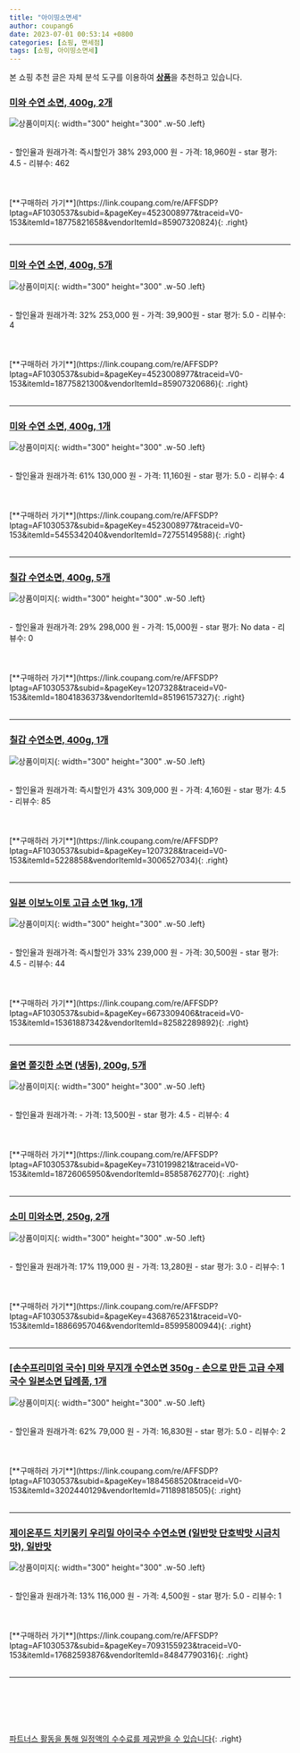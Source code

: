 ```yaml
---
title: "아이띵소면세"
author: coupang6
date: 2023-07-01 00:53:14 +0800
categories: [쇼핑, 면세점]
tags: [쇼핑, 아이띵소면세]
---
```


본 쇼핑 추천 글은 자체 분석 도구를 이용하여 [**상품**](https://link.coupang.com/a/bao1ui)을 추천하고 있습니다.

### [미와 수연 소면, 400g, 2개](https://link.coupang.com/re/AFFSDP?lptag=AF1030537&subid=&pageKey=4523008977&traceid=V0-153&itemId=18775821658&vendorItemId=85907320824)

![상품이미지](https://thumbnail6.coupangcdn.com/thumbnails/remote/230x230ex/image/retail/images/0735504b-9972-45c1-8c4d-7f5b0ec3e8d23202316530991399139.png){: width="300" height="300" .w-50 .left}


<br>
- 할인율과 원래가격: 즉시할인가 38%  293,000   원
- 가격: 18,960원
- star 평가: 4.5
- 리뷰수: 462
<br>
<br>
<br>
<br>
[**구매하러 가기**](https://link.coupang.com/re/AFFSDP?lptag=AF1030537&subid=&pageKey=4523008977&traceid=V0-153&itemId=18775821658&vendorItemId=85907320824){: .right}
<br>
<br>

---

### [미와 수연 소면, 400g, 5개](https://link.coupang.com/re/AFFSDP?lptag=AF1030537&subid=&pageKey=4523008977&traceid=V0-153&itemId=18775821300&vendorItemId=85907320686)

![상품이미지](https://thumbnail7.coupangcdn.com/thumbnails/remote/230x230ex/image/retail/images/ab274a1d-ef42-4cfb-a6cd-0524e0ffb3e41134188672081211386.png){: width="300" height="300" .w-50 .left}


<br>
- 할인율과 원래가격: 32%  253,000   원
- 가격: 39,900원
- star 평가: 5.0
- 리뷰수: 4
<br>
<br>
<br>
<br>
[**구매하러 가기**](https://link.coupang.com/re/AFFSDP?lptag=AF1030537&subid=&pageKey=4523008977&traceid=V0-153&itemId=18775821300&vendorItemId=85907320686){: .right}
<br>
<br>

---

### [미와 수연 소면, 400g, 1개](https://link.coupang.com/re/AFFSDP?lptag=AF1030537&subid=&pageKey=4523008977&traceid=V0-153&itemId=5455342040&vendorItemId=72755149588)

![상품이미지](https://thumbnail7.coupangcdn.com/thumbnails/remote/230x230ex/image/rs_quotation_api/sph5pkap/12cbf43fec0d4f05b2718b8ee48554cc.jpg){: width="300" height="300" .w-50 .left}


<br>
- 할인율과 원래가격: 61%  130,000   원
- 가격: 11,160원
- star 평가: 5.0
- 리뷰수: 4
<br>
<br>
<br>
<br>
[**구매하러 가기**](https://link.coupang.com/re/AFFSDP?lptag=AF1030537&subid=&pageKey=4523008977&traceid=V0-153&itemId=5455342040&vendorItemId=72755149588){: .right}
<br>
<br>

---

### [칠갑 수연소면, 400g, 5개](https://link.coupang.com/re/AFFSDP?lptag=AF1030537&subid=&pageKey=1207328&traceid=V0-153&itemId=18041836373&vendorItemId=85196157327)

![상품이미지](https://thumbnail9.coupangcdn.com/thumbnails/remote/230x230ex/image/retail/images/69ae7856-7e8f-4fa4-8920-8d01b4bc249a1482347748293334236.png){: width="300" height="300" .w-50 .left}


<br>
- 할인율과 원래가격: 29%  298,000   원
- 가격: 15,000원
- star 평가: No data
- 리뷰수: 0
<br>
<br>
<br>
<br>
[**구매하러 가기**](https://link.coupang.com/re/AFFSDP?lptag=AF1030537&subid=&pageKey=1207328&traceid=V0-153&itemId=18041836373&vendorItemId=85196157327){: .right}
<br>
<br>

---

### [칠갑 수연소면, 400g, 1개](https://link.coupang.com/re/AFFSDP?lptag=AF1030537&subid=&pageKey=1207328&traceid=V0-153&itemId=5228858&vendorItemId=3006527034)

![상품이미지](https://thumbnail9.coupangcdn.com/thumbnails/remote/230x230ex/image/product/image/vendoritem/2015/11/25/3006527034/250232e8-2d69-4060-a627-264ce0542f78.jpg){: width="300" height="300" .w-50 .left}


<br>
- 할인율과 원래가격: 즉시할인가 43%  309,000   원
- 가격: 4,160원
- star 평가: 4.5
- 리뷰수: 85
<br>
<br>
<br>
<br>
[**구매하러 가기**](https://link.coupang.com/re/AFFSDP?lptag=AF1030537&subid=&pageKey=1207328&traceid=V0-153&itemId=5228858&vendorItemId=3006527034){: .right}
<br>
<br>

---

### [일본 이보노이토 고급 소면 1kg, 1개](https://link.coupang.com/re/AFFSDP?lptag=AF1030537&subid=&pageKey=6673309406&traceid=V0-153&itemId=15361887342&vendorItemId=82582289892)

![상품이미지](https://thumbnail8.coupangcdn.com/thumbnails/remote/230x230ex/image/vendor_inventory/fe0b/5bf120c3b19f0a8fe084d8f4d28f6ae886d2541c9c25f33b662c35e9c3d2.jpg){: width="300" height="300" .w-50 .left}


<br>
- 할인율과 원래가격: 즉시할인가 33%  239,000   원
- 가격: 30,500원
- star 평가: 4.5
- 리뷰수: 44
<br>
<br>
<br>
<br>
[**구매하러 가기**](https://link.coupang.com/re/AFFSDP?lptag=AF1030537&subid=&pageKey=6673309406&traceid=V0-153&itemId=15361887342&vendorItemId=82582289892){: .right}
<br>
<br>

---

### [올면 쫄깃한 소면 (냉동), 200g, 5개](https://link.coupang.com/re/AFFSDP?lptag=AF1030537&subid=&pageKey=7310199821&traceid=V0-153&itemId=18726065950&vendorItemId=85858762770)

![상품이미지](https://thumbnail10.coupangcdn.com/thumbnails/remote/230x230ex/image/retail/images/2023/05/02/9/2/3289703b-6ae2-4f13-8710-04f3382b510d.jpg){: width="300" height="300" .w-50 .left}


<br>
- 할인율과 원래가격: 
- 가격: 13,500원
- star 평가: 4.5
- 리뷰수: 4
<br>
<br>
<br>
<br>
[**구매하러 가기**](https://link.coupang.com/re/AFFSDP?lptag=AF1030537&subid=&pageKey=7310199821&traceid=V0-153&itemId=18726065950&vendorItemId=85858762770){: .right}
<br>
<br>

---

### [소미 미와소면, 250g, 2개](https://link.coupang.com/re/AFFSDP?lptag=AF1030537&subid=&pageKey=4368765231&traceid=V0-153&itemId=18866957046&vendorItemId=85995800944)

![상품이미지](https://thumbnail6.coupangcdn.com/thumbnails/remote/230x230ex/image/retail/images/eb6e0f02-2435-4675-ad2b-8ebc38a55a7b162565347957665362.png){: width="300" height="300" .w-50 .left}


<br>
- 할인율과 원래가격: 17%  119,000   원
- 가격: 13,280원
- star 평가: 3.0
- 리뷰수: 1
<br>
<br>
<br>
<br>
[**구매하러 가기**](https://link.coupang.com/re/AFFSDP?lptag=AF1030537&subid=&pageKey=4368765231&traceid=V0-153&itemId=18866957046&vendorItemId=85995800944){: .right}
<br>
<br>

---

### [[손수프리미엄 국수] 미와 무지개 수연소면 350g - 손으로 만든 고급 수제국수 일본소면 답례품, 1개](https://link.coupang.com/re/AFFSDP?lptag=AF1030537&subid=&pageKey=1884568520&traceid=V0-153&itemId=3202440129&vendorItemId=71189818505)

![상품이미지](https://thumbnail10.coupangcdn.com/thumbnails/remote/230x230ex/image/vendor_inventory/a737/090b9191a9c555a1323381f2f9177f100fa153b79a8345d00313e6188c89.JPG){: width="300" height="300" .w-50 .left}


<br>
- 할인율과 원래가격: 62%  79,000   원
- 가격: 16,830원
- star 평가: 5.0
- 리뷰수: 2
<br>
<br>
<br>
<br>
[**구매하러 가기**](https://link.coupang.com/re/AFFSDP?lptag=AF1030537&subid=&pageKey=1884568520&traceid=V0-153&itemId=3202440129&vendorItemId=71189818505){: .right}
<br>
<br>

---

### [제이온푸드 치키몽키 우리밀 아이국수 수연소면 (일반맛 단호박맛 시금치맛), 일반맛](https://link.coupang.com/re/AFFSDP?lptag=AF1030537&subid=&pageKey=7093155923&traceid=V0-153&itemId=17682593876&vendorItemId=84847790316)

![상품이미지](https://thumbnail6.coupangcdn.com/thumbnails/remote/230x230ex/image/vendor_inventory/64ed/9c66f85ac254a6920d9874a29b42deac3c4163b32636aba853de22e59729.jpg){: width="300" height="300" .w-50 .left}


<br>
- 할인율과 원래가격: 13%  116,000   원
- 가격: 4,500원
- star 평가: 5.0
- 리뷰수: 1
<br>
<br>
<br>
<br>
[**구매하러 가기**](https://link.coupang.com/re/AFFSDP?lptag=AF1030537&subid=&pageKey=7093155923&traceid=V0-153&itemId=17682593876&vendorItemId=84847790316){: .right}
<br>
<br>

---
<br><br><br><br><br> [파트너스 활동을 통해 일정액의 수수료를 제공받을 수 있습니다](https://link.coupang.com/a/bao1ui){: .right}
